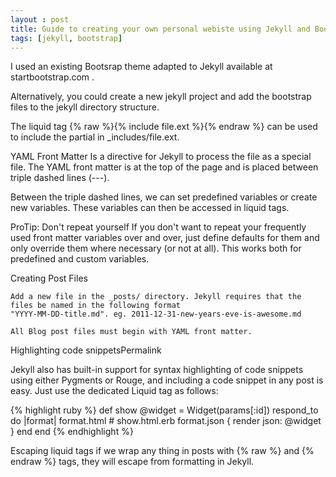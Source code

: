 ```yaml
---
layout : post 
title: Guide to creating your own personal webiste using Jekyll and Bootstrap 
tags: [jekyll, bootstrap]
---
```


<p>
I used an existing Bootsrap theme adapted to Jekyll available at startbootstrap.com . 

Alternatively, you could create a new jekyll project and add the bootstrap files to the jekyll directory structure. 

</p>


<p>
	The liquid tag {% raw %}{% include file.ext %}{% endraw %} can be used to include the partial in _includes/file.ext.
</p>

<p>
YAML Front Matter
Is a directive for Jekyll to process the file as a special file. The YAML front matter is at the top of the page and is placed 
between triple dashed lines (---). 

Between the triple dashed lines, we can set predefined variables or create new variables. These variables can then be accessed in liquid tags.

ProTip: Don't repeat yourself
If you don't want to repeat your frequently used front matter variables over and over, just define defaults for them and only override them where necessary (or not at all). This works both for predefined and custom variables. 
</p>

<p>
	Creating Post Files

	Add a new file in the _posts/ directory. Jekyll requires that the files be named in the following format 
	"YYYY-MM-DD-title.md". eg. 2011-12-31-new-years-eve-is-awesome.md

	All Blog post files must begin with YAML front matter.
</p>

Highlighting code snippetsPermalink

Jekyll also has built-in support for syntax highlighting of code snippets using either Pygments or Rouge, and including a code snippet in any post is easy. Just use the dedicated Liquid tag as follows:

{% highlight ruby %}
def show
  @widget = Widget(params[:id])
  respond_to do |format|
    format.html # show.html.erb
    format.json { render json: @widget }
  end
end
{% endhighlight %}

Escaping liquid tags
if we wrap any thing in posts with {% raw %} and {% endraw %} tags, they will escape from formatting in Jekyll.